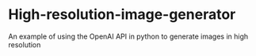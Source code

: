 # High-resolution-image-generator
An example of using the OpenAI API in python to generate images in high resolution
